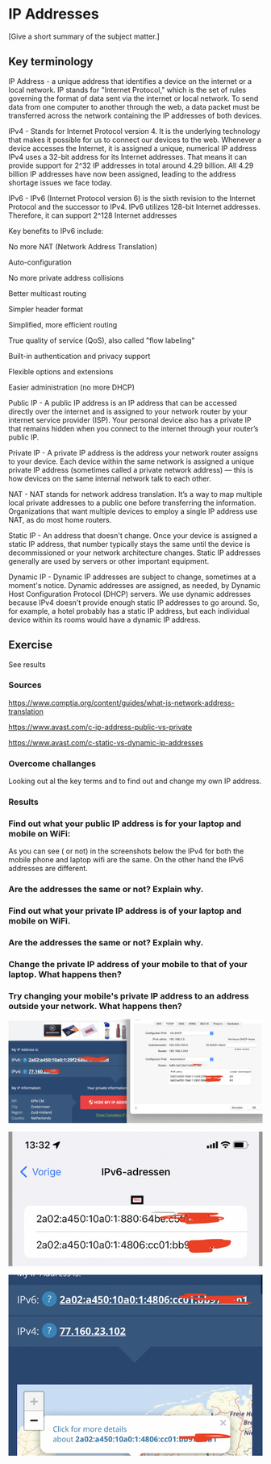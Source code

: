 # IP Addresses
[Give a short summary of the subject matter.]

## Key terminology

IP Address - a unique address that identifies a device on the internet or a local network. IP stands for "Internet Protocol," which is the set of rules governing the format of data sent via the internet or local network. To send data from one computer to another through the web, a data packet must be transferred across the network containing the IP addresses of both devices.



IPv4 - Stands for Internet Protocol version 4. It is the underlying technology that makes it possible for us to connect our devices to the web. Whenever a device accesses the Internet, it is assigned a unique, numerical IP address
IPv4 uses a 32-bit address for its Internet addresses. That means it can provide support for 2^32 IP addresses in total around 4.29 billion. All 4.29 billion IP addresses have now been assigned, leading to the address shortage issues we face today.

IPv6 - IPv6 (Internet Protocol version 6) is the sixth revision to the Internet Protocol and the successor to IPv4. 
IPv6 utilizes 128-bit Internet addresses. Therefore, it can support 2^128 Internet addresses

Key benefits to IPv6 include:


No more NAT (Network Address Translation)

Auto-configuration

No more private address collisions

Better multicast routing

Simpler header format

Simplified, more efficient routing

True quality of service (QoS), also called "flow labeling"

Built-in authentication and privacy support

Flexible options and extensions

Easier administration (no more DHCP)

Public IP - A public IP address is an IP address that can be accessed directly over the internet and is assigned to your network router by your internet service provider (ISP). Your personal device also has a private IP that remains hidden when you connect to the internet through your router’s public IP.

Private IP - A private IP address is the address your network router assigns to your device. Each device within the same network is assigned a unique private IP address (sometimes called a private network address) — this is how devices on the same internal network talk to each other.

NAT - NAT stands for network address translation. It’s a way to map multiple local private addresses to a public one before transferring the information. Organizations that want multiple devices to employ a single IP address use NAT, as do most home routers.

Static IP - An address that doesn't change. Once your device is assigned a static IP address, that number typically stays the same until the device is decommissioned or your network architecture changes. Static IP addresses generally are used by servers or other important equipment.

Dynamic IP - Dynamic IP addresses are subject to change, sometimes at a moment's notice. Dynamic addresses are assigned, as needed, by Dynamic Host Configuration Protocol (DHCP) servers.
We use dynamic addresses because IPv4 doesn't provide enough static IP addresses to go around. So, for example, a hotel probably has a static IP address, but each individual device within its rooms would have a dynamic IP address.


## Exercise

See results

### Sources

https://www.comptia.org/content/guides/what-is-network-address-translation

https://www.avast.com/c-ip-address-public-vs-private

https://www.avast.com/c-static-vs-dynamic-ip-addresses


### Overcome challanges

Looking out al the key terms and to find out and change my own IP address.

### Results

### Find out what your public IP address is for your laptop and mobile on WiFi:

As you can see ( or not) in the screenshots below the IPv4 for both the mobile phone and laptop wifi are the same. On the other hand the IPv6 addresses are different.


### Are the addresses the same or not? Explain why.

### Find out what your private IP address is of your laptop and mobile on WiFi.


### Are the addresses the same or not? Explain why.


### Change the private IP address of your mobile to that of your laptop. What happens then?


### Try changing your mobile's private IP address to an address outside your network. What happens then?

![screenshot](../00_includes/ntw/ip1.png)

![screenshot](../00_includes/ntw/ip2.png)

![screenshot](../00_includes/ntw/ip3.png)


